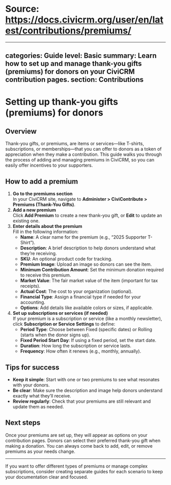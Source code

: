 # Source: https://docs.civicrm.org/user/en/latest/contributions/premiums/

---
categories: Guide
level: Basic
summary: Learn how to set up and manage thank-you gifts (premiums) for donors on your CiviCRM contribution pages.
section: Contributions
---

# Setting up thank-you gifts (premiums) for donors

## Overview

Thank-you gifts, or premiums, are items or services—like T-shirts, subscriptions, or memberships—that you can offer to donors as a token of appreciation when they make a contribution. This guide walks you through the process of adding and managing premiums in CiviCRM, so you can easily offer incentives to your supporters.

## How to add a premium

1. **Go to the premiums section**  
   In your CiviCRM site, navigate to **Administer > CiviContribute > Premiums (Thank-You Gifts)**.
2. **Add a new premium**  
   Click **Add Premium** to create a new thank-you gift, or **Edit** to update an existing one.
3. **Enter details about the premium**  
   Fill in the following information:
   - **Name**: A clear name for the premium (e.g., “2025 Supporter T-Shirt”).
   - **Description**: A brief description to help donors understand what they’re receiving.
   - **SKU**: An optional product code for tracking.
   - **Premium Image**: Upload an image so donors can see the item.
   - **Minimum Contribution Amount**: Set the minimum donation required to receive this premium.
   - **Market Value**: The fair market value of the item (important for tax receipts).
   - **Actual Cost**: The cost to your organization (optional).
   - **Financial Type**: Assign a financial type if needed for your accounting.
   - **Options**: Add details like available colors or sizes, if applicable.
4. **Set up subscriptions or services (if needed)**  
   If your premium is a subscription or service (like a monthly newsletter), click **Subscription or Service Settings** to define:
   - **Period Type**: Choose between Fixed (specific dates) or Rolling (starts when the donor signs up).
   - **Fixed Period Start Day**: If using a fixed period, set the start date.
   - **Duration**: How long the subscription or service lasts.
   - **Frequency**: How often it renews (e.g., monthly, annually).

## Tips for success

- **Keep it simple**: Start with one or two premiums to see what resonates with your donors.
- **Be clear**: Make sure the description and image help donors understand exactly what they’ll receive.
- **Review regularly**: Check that your premiums are still relevant and update them as needed.

## Next steps

Once your premiums are set up, they will appear as options on your contribution pages. Donors can select their preferred thank-you gift when making a donation. You can always come back to add, edit, or remove premiums as your needs change.

---

If you want to offer different types of premiums or manage complex subscriptions, consider creating separate guides for each scenario to keep your documentation clear and focused.